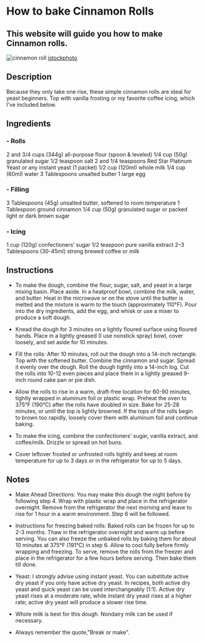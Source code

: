 # How to bake Cinnamon Rolls
## This website will guide you how to make Cinnamon rolls.

![cinnamon roll](https://user-images.githubusercontent.com/99865266/159630630-e1f349bc-ae56-4f29-b462-823ab3d3bae3.jpg)
[istockphoto](https://www.istockphoto.com)


## Description
Because they only take one rise, these simple cinnamon rolls are ideal for yeast beginners. Top with vanilla frosting or my favorite coffee icing, which I've included below.

## Ingredients
### - Rolls
2 and 3/4 cups (344g) all-purpose flour (spoon & leveled)
1/4 cup (50g) granulated sugar
1/2 teaspoon salt
2 and 1/4 teaspoons Red Star Platinum Yeast or any instant yeast (1 packet)
1/2 cup (120ml) whole milk
1/4 cup (60ml) water
3 Tablespoons unsalted butter
1 large egg
### - Filling
3 Tablespoons (45g) unsalted butter, softened to room temperature
1 Tablespoon ground cinnamon
1/4 cup (50g) granulated sugar or packed light or dark brown sugar
### - Icing
1 cup (120g) confectioners’ sugar
1/2 teaspoon pure vanilla extract
2–3 Tablespoons (30-45ml) strong brewed coffee or milk
## Instructions
- To make the dough, combine the flour, sugar, salt, and yeast in a large mixing basin. Place aside.
In a heatproof bowl, combine the milk, water, and butter. Heat in the microwave or on the stove until the butter is melted and the mixture is warm to the touch (approximately 110°F). Pour into the dry ingredients, add the egg, and whisk or use a mixer to produce a soft dough.

- Knead the dough for 3 minutes on a lightly floured surface using floured hands. Place in a lightly greased (I use nonstick spray) bowl, cover loosely, and set aside for 10 minutes.

- Fill the rolls: After 10 minutes, roll out the dough into a 14-inch rectangle. Top with the softened butter. Combine the cinnamon and sugar. Spread it evenly over the dough. Roll the dough tightly into a 14-inch log. Cut the rolls into 10-12 even pieces and place them in a lightly greased 9-inch round cake pan or pie dish.

- Allow the rolls to rise in a warm, draft-free location for 60-90 minutes, tightly wrapped in aluminum foil or plastic wrap.
Preheat the oven to 375°F (190°C) after the rolls have doubled in size. Bake for 25-28 minutes, or until the top is lightly browned. If the tops of the rolls begin to brown too rapidly, loosely cover them with aluminum foil and continue baking.

- To make the icing, combine the confectioners' sugar, vanilla extract, and coffee/milk. Drizzle or spread on hot buns.

- Cover leftover frosted or unfrosted rolls tightly and keep at room temperature for up to 3 days or in the refrigerator for up to 5 days.
## Notes

- Make Ahead Directions: You may make this dough the night before by following step 4. Wrap with plastic wrap and place in the refrigerator overnight. Remove from the refrigerator the next morning and leave to rise for 1 hour in a warm environment. Step 6 will be followed.

- Instructions for freezing baked rolls: Baked rolls can be frozen for up to 2-3 months. Thaw in the refrigerator overnight and warm up before serving. You can also freeze the unbaked rolls by baking them for about 10 minutes at 375°F (191°C) in step 6. Allow to cool fully before firmly wrapping and freezing. To serve, remove the rolls from the freezer and place in the refrigerator for a few hours before serving. Then bake them till done.

- Yeast: I strongly advise using instant yeast. You can substitute active dry yeast if you only have active dry yeast. In recipes, both active dry yeast and quick yeast can be used interchangeably (1:1). Active dry yeast rises at a moderate rate, while instant dry yeast rises at a higher rate; active dry yeast will produce a slower rise time.

- Whole milk is best for this dough. Nondairy milk can be used if necessary.
- Always remember the quote,"Break or make".
